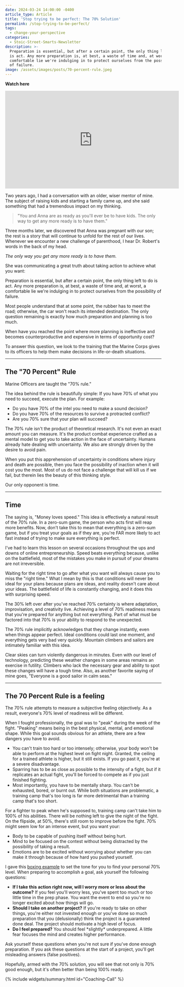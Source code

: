 ```yaml
---
date: 2024-03-24 14:00:00 -0400
article_type: Article
title: 'Stop trying to be perfect: The 70% Solution'
permalink: /stop-trying-to-be-perfect/
tags:
  - change-your-perspective
categories:
  - Stoic-Street-Smarts-Newsletter
description: >-
  Preparation is essential, but after a certain point, the only thing left to do
  is act. Any more preparation is, at best, a waste of time and, at worst, a
  comfortable lie we're indulging in to protect ourselves from the possibility
  of failure.
image: /assets/images/posts/70-percent-rule.jpeg
---
```

**Watch here**

<div class="cms-embed"><iframe width="560" height="315" src="https://www.youtube.com/embed/hrNTBj-gwfg?si=Bcvq-mX1BQWlQMtZ" title="YouTube video player" frameborder="0" allow="accelerometer; autoplay; clipboard-write; encrypted-media; gyroscope; picture-in-picture; web-share" referrerpolicy="strict-origin-when-cross-origin" allowfullscreen=""></iframe></div>

Two years ago, I had a conversation with an older, wiser mentor of mine. The subject of raising kids and starting a family came up, and she said something that had a tremendous impact on my thinking.

> "You and Anna are as ready as you'll ever be to have kids. The only way to get any more ready is to have them."

Three months later, we discovered that Anna was pregnant with our son; the rest is a story that will continue to unfold for the rest of our lives. Whenever we encounter a new challenge of parenthood, I hear Dr. Robert's words in the back of my head.

*The only way you get any more ready is to have them.*

She was communicating a great truth about taking action to achieve what you want:

Preparation is essential, but after a certain point, the only thing left to do is act. Any more preparation is, at best, a waste of time and, at worst, a comfortable lie we're indulging in to protect ourselves from the possibility of failure.

Most people understand that at some point, the rubber has to meet the road; otherwise, the car won't reach its intended destination. The only question remaining is exactly how much preparation and planning is too much.

When have you reached the point where more planning is ineffective and becomes counterproductive and expensive in terms of opportunity cost?

To answer this question, we look to the training that the Marine Corps gives to its officers to help them make decisions in life-or-death situations.

---

## The "70 Percent" Rule

Marine Officers are taught the "70% rule."

The idea behind the rule is beautifully simple: If you have 70% of what you need to succeed, execute the plan. For example:

* Do you have 70% of the intel you need to make a sound decision?
* Do you have 70% of the resources to survive a protracted conflict?
* Are you 70% sure that your plan will succeed?

The 70% rule isn't the product of theoretical research. It's not even an exact amount you can measure. It's the product combat experience crafted as a mental model to get you to take action in the face of uncertainty. Humans already hate dealing with uncertainty. We also are strongly driven by the desire to avoid pain.

When you put this apprehension of uncertainty in conditions where injury and death are possible, then you face the possibility of inaction when it will cost you the most. Most of us do not face a challenge that will kill us if we fail, but therein lies the beauty of this thinking style.

Our only opponent is time.

---

## Time

The saying is, "Money loves speed." This idea is effectively a natural result of the 70% rule. In a zero-sum game, the person who acts first will reap more benefits. Now, don't take this to mean that everything is a zero-sum game, but if you treat your goals as if they are, you're FAR more likely to act fast instead of trying to make sure everything is perfect.

I've had to learn this lesson on several occasions throughout the ups and downs of online entrepreneurship. Speed beats everything because, unlike on the battlefield, most of the mistakes you make in pursuit of your dreams are not irreversible.

Waiting for the right time to go after what you want will always cause you to miss the "right time." What I mean by this is that conditions will never be ideal for your plans because plans are ideas, and reality doesn't care about your ideas. The battlefield of life is constantly changing, and it does this with surprising speed.

The 30% left over after you've reached 70% certainty is where adaptation, improvisation, and creativity live. Achieving a level of 70% readiness means that you're prepared for anything but not everything. Part of what must be factored into that 70% is your ability to respond to the unexpected.

The 70% rule implicitly acknowledges that they change instantly, even when things appear perfect. Ideal conditions could last one moment, and everything gets very bad very quickly. Mountain climbers and sailors are intimately familiar with this idea.

Clear skies can turn violently dangerous in minutes. Even with our level of technology, predicting these weather changes in some areas remains an exercise in futility. Climbers who lack the necessary gear and ability to spot these changes will have a tough time. Also, as another favorite saying of mine goes, "Everyone is a good sailor in calm seas."

---

## The 70 Percent Rule is a feeling

The 70% rule attempts to measure a subjective feeling objectively. As a result, everyone's 70% level of readiness will be different.

When I fought professionally, the goal was to "peak" during the week of the fight. "Peaking" means being in the best physical, mental, and emotional shape. While this goal sounds obvious for an athlete, there are a few dangers you have to avoid.

* You can't train too hard or too intensely; otherwise, your body won't be able to perform at the highest level on fight night. Granted, the ceiling for a trained athlete is higher, but it still exists. If you go past it, you're at a severe disadvantage.
* Sparring has to be as close as possible to the intensity of a fight, but if it replicates an actual fight, you'll be forced to compete as if you just finished fighting.
* Most importantly, you have to be mentally sharp. You can't be exhausted, bored, or burnt out. While both situations are problematic, a training camp that's too long is far more detrimental than a training camp that's too short.

For a fighter to peak when he's supposed to, training camp can't take him to 100% of his abilities. There will be nothing left to give the night of the fight. On the flipside, at 50%, there's still room to improve before the fight. 70% might seem low for an intense event, but you want your:

* Body to be capable of pushing itself without being hurt.
* Mind to be focused on the contest without being distracted by the possibility of taking a result.
* Emotions are to be excited without worrying about whether you can make it through because of how hard you pushed yourself.

I gave this [boxing example](https://edlatimore.com/how-to-get-into-boxing/) to set the tone for you to find your personal 70% level. When preparing to accomplish a goal, ask yourself the following questions:

* **If I take this action right now, will I worry more or less about the outcome?** If you feel you'll worry less, you've spent too much or too little time in the prep phase. You want the event to end so you're no longer excited about how things will go.
* **Should I take on another project?** If you're ready to take on other things, you're either not invested enough or you've done so much preparation that you (delusionally) think the project is a guaranteed done deal. The project should motivate a high level of focus.
* **Do I feel prepared?** You should feel \*slightly\* underprepared. A little fear focuses the mind and creates higher performance.

Ask yourself these questions when you're not sure if you've done enough preparation. If you ask these questions at the start of a project, you'll get misleading answers (false positives).

Hopefully, armed with the 70% solution, you will see that not only is 70% good enough, but it's often better than being 100% ready.

{% include widgets/summary.html id="Coaching-Call" %}